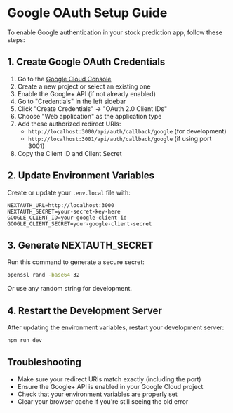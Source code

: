 # Google OAuth Setup Guide

To enable Google authentication in your stock prediction app, follow these steps:

## 1. Create Google OAuth Credentials

1. Go to the [Google Cloud Console](https://console.cloud.google.com/)
2. Create a new project or select an existing one
3. Enable the Google+ API (if not already enabled)
4. Go to "Credentials" in the left sidebar
5. Click "Create Credentials" → "OAuth 2.0 Client IDs"
6. Choose "Web application" as the application type
7. Add these authorized redirect URIs:
   - `http://localhost:3000/api/auth/callback/google` (for development)
   - `http://localhost:3001/api/auth/callback/google` (if using port 3001)
8. Copy the Client ID and Client Secret

## 2. Update Environment Variables

Create or update your `.env.local` file with:

```env
NEXTAUTH_URL=http://localhost:3000
NEXTAUTH_SECRET=your-secret-key-here
GOOGLE_CLIENT_ID=your-google-client-id
GOOGLE_CLIENT_SECRET=your-google-client-secret
```

## 3. Generate NEXTAUTH_SECRET

Run this command to generate a secure secret:

```bash
openssl rand -base64 32
```

Or use any random string for development.

## 4. Restart the Development Server

After updating the environment variables, restart your development server:

```bash
npm run dev
```

## Troubleshooting

- Make sure your redirect URIs match exactly (including the port)
- Ensure the Google+ API is enabled in your Google Cloud project
- Check that your environment variables are properly set
- Clear your browser cache if you're still seeing the old error 